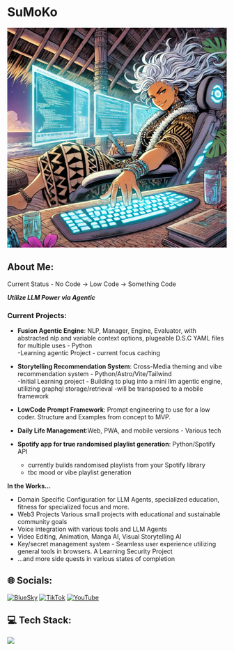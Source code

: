 # SuMoKo

![Header](./assets/sumoko.webp)

## About Me:
Current Status - No Code → Low Code → Something Code

***Utilize LLM Power via Agentic***

  

### Current Projects:
- **Fusion Agentic Engine**: NLP, Manager, Engine, Evaluator, with abstracted nlp and variable context options, plugeable D.S.C YAML files for multiple uses - Python  
  -Learning agentic Project - current focus caching

- **Storytelling Recommendation System**:  Cross-Media theming and vibe recommendation system - Python/Astro/Vite/Tailwind  
  -Initial Learning project - Building to plug into a mini llm agentic engine, utilizing graphql storage/retrieval
  -will be transposed to a mobile framework

- **LowCode Prompt Framework**: Prompt engineering to use for a low coder. Structure and Examples from concept to MVP.

- **Daily Life Management**:Web, PWA, and mobile versions - Various tech  

- **Spotify app for true randomised playlist generation**: Python/Spotify API
  - currently builds randomised playlists from your Spotify library
  - tbc mood or vibe playlist generation  

**In the Works…**  
- Domain Specific Configuration for LLM Agents, specialized education, fitness for specialized focus and more.
-  Web3 Projects Various small projects with educational and sustainable community goals 
- Voice integration with various tools and LLM Agents
- Video Editing, Animation, Manga AI, Visual Storytelling AI
- Key/secret management system - Seamless user experience utilizing general tools in browsers. A Learning Security Project
- ...and more side quests in various states of completion  

## 🌐 Socials:
[![BlueSky](https://img.shields.io/badge/BlueSky-%230285FF.svg?logo=bluesky&logoColor=white)](https://bsky.app/profile/sumokoxyz.bsky.social)
[![TikTok](https://img.shields.io/badge/TikTok-%23808080.svg?logo=TikTok&logoColor=white)](https://tiktok.com/@sumoko.xyz)
[![YouTube](https://img.shields.io/badge/YouTube-%23FF0000.svg?logo=YouTube&logoColor=white)](https://www.youtube.com/@SuMoKo-com)

## 💻 Tech Stack:
<p align="left">
  <img src="https://skillicons.dev/icons?i=ts,py,graphql,aws,googlecloud,astro,fastapi,nodejs,nextjs,react,prisma,postgres,mongodb,sqlite,tensorflow,docker" />
</p>

<!-- Direct image/GIF from a URL -->
<!-- ![Description](https://example.com/image.gif) -->

<!-- Imgur hosted GIF -->
<!-- ![Description](https://i.imgur.com/example.gif) -->

<!-- YouTube Thumbnail (not animated) -->
<!-- ![YouTube Thumbnail](https://img.youtube.com/vi/VIDEO_ID/maxresdefault.jpg) -->

<!-- For better control over size -->
<!-- <img src="https://example.com/image.webp" width="500" alt="Description"/> -->

<!-- For multiple formats (modern browsers will use WebP) -->
<!-- <picture>
  <source srcset="image.webp" type="image/webp">
  <img src="image.png" alt="Description">
</picture>